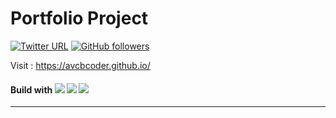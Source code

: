 # Portfolio Project
[![Twitter URL](https://img.shields.io/twitter/url/https/twitter.com/fold_left.svg?style=social&label=Follow%20%40avcbcoder)](https://twitter.com/avankyankit)
[![GitHub followers](https://img.shields.io/github/followers/avcbcoder.svg?style=social&label=Follow&maxAge=2592000)](https://github.com/avcbcoder?tab=followers)

Visit : https://avcbcoder.github.io/

#### Build with  ![](https://img.shields.io/badge/-HTML-blue) ![](https://img.shields.io/badge/-CSS-yellow) ![](https://img.shields.io/badge/-Javascript-red) 

---
